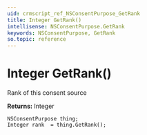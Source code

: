 ```yaml
---
uid: crmscript_ref_NSConsentPurpose_GetRank
title: Integer GetRank()
intellisense: NSConsentPurpose.GetRank
keywords: NSConsentPurpose, GetRank
so.topic: reference
---
```


# Integer GetRank()

Rank of this consent source

**Returns:** Integer

```crmscript
NSConsentPurpose thing;
Integer rank  = thing.GetRank();
```

